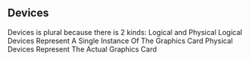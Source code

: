 ## Devices
Devices is plural because there is 2 kinds: Logical and Physical
Logical Devices Represent A Single Instance Of The Graphics Card
Physical Devices Represent The Actual Graphics Card
